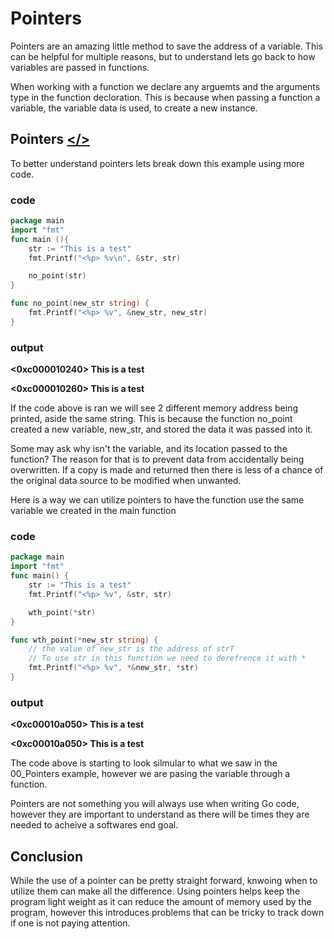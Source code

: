 # Pointers

Pointers are an amazing little method to save the address of a variable. This can be helpful for multiple reasons, but to understand lets go back to how variables are passed in functions.

When working with a function we declare any arguemts and the arguments type in the function decloration. This is because when passing a function a variable, the variable data is used, to create a new instance.

## Pointers [</>](V)

To better understand pointers lets break down this example using more code.

### code
``` go
package main
import "fmt"
func main (){
	str := "This is a test"
	fmt.Printf("<%p> %v\n", &str, str)

	no_point(str)
}

func no_point(new_str string) {
	fmt.Printf("<%p> %v", &new_str, new_str)
}
```
### output

**<0xc000010240> This is a test**

**<0xc000010260> This is a test**

If the code above is ran we will see 2 different memory address being printed, aside the same string. This is because the function no_point created a new variable, new_str, and stored the data it was passed into it.

Some may ask why isn't the variable, and its location passed to the function? The reason for that is to prevent data from accidentally being overwritten. If a copy is made and returned then there is less of a chance of the original data source to be modified when unwanted.

Here is a way we can utilize pointers to have the function use the same variable we created in the main function

### code
```go
package main
import "fmt"
func main() {
	str := "This is a test"
	fmt.Printf("<%p> %v", &str, str)

	wth_point(*str)
}

func wth_point(*new_str string) {
	// the value of new_str is the address of strT
	// To use str in this function we need to derefrence it with * 
	fmt.Printf("<%p> %v", *&new_str, *str)
}
```

### output

**<0xc00010a050> This is a test**

**<0xc00010a050> This is a test**

The code above is starting to look silmular to what we saw in the 00_Pointers example, however we are pasing the variable through a function.

Pointers are not something you will always use when writing Go code, however they are important to understand as there will be times they are needed to acheive a softwares end goal.

## Conclusion

While the use of a pointer can be pretty straight forward, knwoing when to utilize them can make all the difference. Using pointers helps keep the program light weight as it can reduce the amount of memory used by the program, however this introduces problems that can be tricky to track down if one is not paying attention.